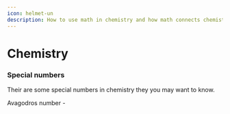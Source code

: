 ```yaml
---
icon: helmet-un
description: How to use math in chemistry and how math connects chemistry topics.
---
```


# Chemistry

### Special numbers

Their are some special numbers in chemistry they you may want to know.

Avagodros number -&#x20;

